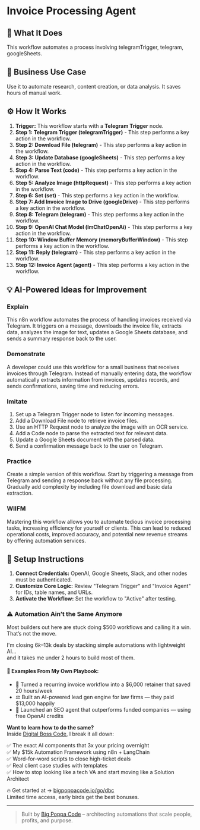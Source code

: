 # Invoice Processing Agent

## 🚀 What It Does
This workflow automates a process involving telegramTrigger, telegram, googleSheets.

## 💼 Business Use Case
Use it to automate research, content creation, or data analysis. It saves hours of manual work.

## ⚙️ How It Works
1.  **Trigger:** This workflow starts with a **Telegram Trigger** node.
2. **Step 1: Telegram Trigger (telegramTrigger)** - This step performs a key action in the workflow.
3. **Step 2: Download File (telegram)** - This step performs a key action in the workflow.
4. **Step 3: Update Database (googleSheets)** - This step performs a key action in the workflow.
5. **Step 4: Parse Text (code)** - This step performs a key action in the workflow.
6. **Step 5: Analyze Image (httpRequest)** - This step performs a key action in the workflow.
7. **Step 6: Set (set)** - This step performs a key action in the workflow.
8. **Step 7: Add Invoice Image to Drive (googleDrive)** - This step performs a key action in the workflow.
9. **Step 8: Telegram (telegram)** - This step performs a key action in the workflow.
10. **Step 9: OpenAI Chat Model (lmChatOpenAi)** - This step performs a key action in the workflow.
11. **Step 10: Window Buffer Memory (memoryBufferWindow)** - This step performs a key action in the workflow.
12. **Step 11: Reply (telegram)** - This step performs a key action in the workflow.
13. **Step 12: Invoice Agent (agent)** - This step performs a key action in the workflow.

## 💡 AI-Powered Ideas for Improvement
### Explain
This n8n workflow automates the process of handling invoices received via Telegram. It triggers on a message, downloads the invoice file, extracts data, analyzes the image for text, updates a Google Sheets database, and sends a summary response back to the user.

### Demonstrate
A developer could use this workflow for a small business that receives invoices through Telegram. Instead of manually entering data, the workflow automatically extracts information from invoices, updates records, and sends confirmations, saving time and reducing errors.

### Imitate
1. Set up a Telegram Trigger node to listen for incoming messages.
2. Add a Download File node to retrieve invoice files.
3. Use an HTTP Request node to analyze the image with an OCR service.
4. Add a Code node to parse the extracted text for relevant data.
5. Update a Google Sheets document with the parsed data.
6. Send a confirmation message back to the user on Telegram.

### Practice
Create a simple version of this workflow. Start by triggering a message from Telegram and sending a response back without any file processing. Gradually add complexity by including file download and basic data extraction.

### WIIFM
Mastering this workflow allows you to automate tedious invoice processing tasks, increasing efficiency for yourself or clients. This can lead to reduced operational costs, improved accuracy, and potential new revenue streams by offering automation services.

## 🔧 Setup Instructions
1. **Connect Credentials:** OpenAI, Google Sheets, Slack, and other nodes must be authenticated.
2. **Customize Core Logic:** Review "Telegram Trigger" and "Invoice Agent" for IDs, table names, and URLs.
3. **Activate the Workflow:** Set the workflow to "Active" after testing.

### ⚠️ Automation Ain’t the Same Anymore

Most builders out here are stuck doing $500 workflows and calling it a win.  
That’s not the move.  

I'm closing $6k–$13k deals by stacking simple automations with lightweight AI...  
and it takes me under 2 hours to build most of them.

#### 🧠 Examples From My Own Playbook:
- 🔁 Turned a recurring invoice workflow into a $6,000 retainer that saved 20 hours/week  
- ⚖️ Built an AI-powered lead gen engine for law firms — they paid $13,000 happily  
- 🚀 Launched an SEO agent that outperforms funded companies — using free OpenAI credits  

**Want to learn how to do the same?**  
Inside [Digital Boss Code](https://bigpoppacode.io/go/dbc), I break it all down:

✅ The exact AI components that 3x your pricing overnight  
✅ My $15k Automation Framework using n8n + LangChain  
✅ Word-for-word scripts to close high-ticket deals  
✅ Real client case studies with templates  
✅ How to stop looking like a tech VA and start moving like a Solution Architect  

🔥 Get started at → [bigpoppacode.io/go/dbc](https://bigpoppacode.io/go/dbc)  
Limited time access, early birds get the best bonuses.

---
> Built by [Big Poppa Code](https://bigpoppacode.io) – architecting automations that scale people, profits, and purpose.
